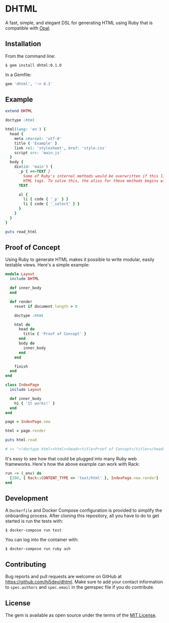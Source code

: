 # DHTML

A fast, simple, and elegant DSL for generating HTML using Ruby that is compatible with [Opal](https://opalrb.com/).

## Installation

From the command line:

    $ gem install dhtml:0.1.0

In a Gemfile:

```ruby
gem 'dhtml', '~> 0.1'
```

## Example

```ruby
extend DHTML

doctype :html

html(lang: 'en') {
  head {
    meta charset: 'utf-8'
    title { 'Example' }
    link rel: 'stylesheet', href: 'style.css'
    script src: 'main.js'
  }
  body {
    div(id: 'main') {
      _p { <<~TEXT }
        Some of Ruby's internal methods would be overwritten if this library added a method for all the
        HTML tags. To solve this, the alias for these methods begins with an underscore:
      TEXT

      ol {
        li { code { '_p' } }
        li { code { '_select' } }
      }
    }
  }
}

puts read_html
```

## Proof of Concept

Using Ruby to generate HTML makes it possible to write modular, easily testable views. Here's a simple
example:

```ruby
module Layout
  include DHTML

  def inner_body
  end

  def render
    reset if document.length > 0

    doctype :html

    html do
      head do
        title { 'Proof of Concept' }
      end
      body do
        inner_body
      end
    end

    finish
  end
end

class IndexPage
  include Layout

  def inner_body
    h1 { 'It works!' }
  end
end

page = IndexPage.new

html = page.render

puts html.read

# => "<!doctype html><html><head><title>Proof of Concept</title></head><body><h1>It works!</h1></body></html>"
```

It's easy to see how that could be plugged into many Ruby web frameworks. Here's how the above example can work with
Rack:

```ruby
run -> (_env) do
  [200, { Rack::CONTENT_TYPE => 'text/html' }, IndexPage.new.render]
end
```

## Development

A `Dockerfile` and Docker Compose configuration is provided to simplify the onboarding process. After cloning this
repository, all you have to do to get started is run the tests with:

    $ docker-compose run test

You can log into the container with:

    $ docker-compose run ruby ash

## Contributing

Bug reports and pull requests are welcome on GitHub at https://github.com/hi5dev/dhtml. Make sure to add your
contact information to `spec.authors` and `spec.email` in the gemspec file if you do contribute.

## License

The gem is available as open source under the terms of the [MIT License](https://opensource.org/licenses/MIT).
